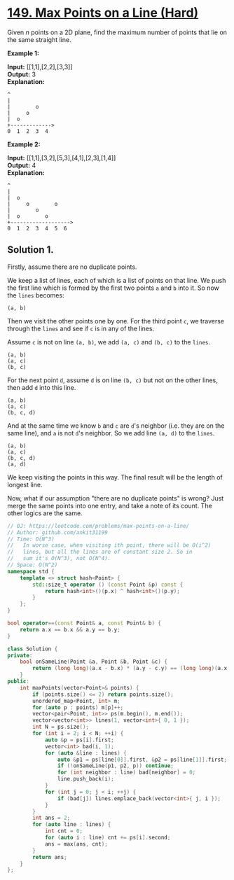 # [149. Max Points on a Line (Hard)](https://leetcode.com/problems/max-points-on-a-line/)

Given _n_ points on a 2D plane, find the maximum number of points that lie on the same straight line.

**Example 1:**

**Input:** \[\[1,1\],\[2,2\],\[3,3\]\]  
**Output:** 3  
**Explanation:**
```
^
|
|        o
|     o
|  o  
+------------->
0  1  2  3  4
```

**Example 2:**

**Input:** \[\[1,1\],\[3,2\],\[5,3\],\[4,1\],\[2,3\],\[1,4\]\]  
**Output:** 4  
**Explanation:**
```
^
|
|  o
|     o        o
|        o
|  o        o
+------------------->
0  1  2  3  4  5  6
```

## Solution 1. 

Firstly, assume there are no duplicate points. 

We keep a list of lines, each of which is a list of points on that line. We push the first line which is formed by the first two points `a` and `b` into it. So now the `lines` becomes:
```
(a, b)
```

Then we visit the other points one by one. For the third point `c`, we traverse through the `lines` and see if `c` is in any of the lines.

Assume `c` is not on line `(a, b)`, we add `(a, c)` and `(b, c)` to the `lines`.
```
(a, b)
(a, c)
(b, c)
```

For the next point `d`, assume `d` is on line `(b, c)` but not on the other lines, then add `d` into this line.

```
(a, b)
(a, c)
(b, c, d)
```

And at the same time we know `b` and `c` are `d`'s neighbor (i.e. they are on the same line), and `a` is not `d`'s neighbor. So we add line `(a, d)` to the `lines`.
```
(a, b)
(a, c)
(b, c, d)
(a, d)
```

We keep visiting the points in this way. The final result will be the length of longest line.

Now, what if our assumption "there are no duplicate points" is wrong? Just merge the same points into one entry, and take a note of its count. The other logics are the same.

```cpp
// OJ: https://leetcode.com/problems/max-points-on-a-line/
// Author: github.com/ankit31199
// Time: O(N^3)
//   In worse case, when visiting ith point, there will be O(i^2)
//   lines, but all the lines are of constant size 2. So in
//   sum it's O(N^3), not O(N^4).
// Space: O(N^2)
namespace std {
    template <> struct hash<Point> {
        std::size_t operator () (const Point &p) const {
            return hash<int>()(p.x) ^ hash<int>()(p.y);
        }
    };
}

bool operator==(const Point& a, const Point& b) {
	return a.x == b.x && a.y == b.y;
}

class Solution {
private:
    bool onSameLine(Point &a, Point &b, Point &c) {
        return (long long)(a.x - b.x) * (a.y - c.y) == (long long)(a.x - c.x) * (a.y - b.y);
    }
public:
    int maxPoints(vector<Point>& points) {
        if (points.size() <= 2) return points.size();
        unordered_map<Point, int> m;
        for (auto p : points) m[p]++;
        vector<pair<Point, int>> ps(m.begin(), m.end());
        vector<vector<int>> lines(1, vector<int>{ 0, 1 });
        int N = ps.size();
        for (int i = 2; i < N; ++i) {
            auto &p = ps[i].first;
            vector<int> bad(i, 1);
            for (auto &line : lines) {
                auto &p1 = ps[line[0]].first, &p2 = ps[line[1]].first;
                if (!onSameLine(p1, p2, p)) continue;
                for (int neighbor : line) bad[neighbor] = 0;
                line.push_back(i);
            }
            for (int j = 0; j < i; ++j) {
                if (bad[j]) lines.emplace_back(vector<int>{ j, i });
            }
        }
        int ans = 2;
        for (auto line : lines) {
            int cnt = 0;
            for (auto i : line) cnt += ps[i].second;
            ans = max(ans, cnt);
        }
        return ans;
    }
};
```
